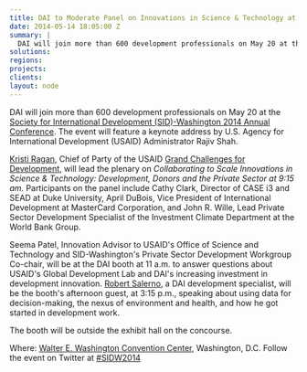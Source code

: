 ```yaml
---
title: DAI to Moderate Panel on Innovations in Science & Technology at SID Conference
date: 2014-05-14 18:05:00 Z
summary: |
  DAI will join more than 600 development professionals on May 20 at the Society for International Development (SID)-Washington 2014 Annual Conference. The event will feature a keynote address by U.S. Agency for International Development (USAID) Administrator Rajiv Shah.
solutions:
regions:
projects:
clients:
layout: node
---
```

DAI will join more than 600 development professionals on May 20 at the [Society for International Development (SID)-Washington 2014 Annual Conference][1]. The event will feature a keynote address by U.S. Agency for International Development (USAID) Administrator Rajiv Shah.

[Kristi Ragan][2], Chief of Party of the USAID [Grand Challenges for Development][3], will lead the plenary on _Collaborating to Scale Innovations in Science & Technology: Development, Donors and the Private Sector _at 9:15 am_._ Participants on the panel include Cathy Clark, Director of CASE i3 and SEAD at Duke University, April DuBois, Vice President of International Development at MasterCard Corporation, and John R. Wille, Lead Private Sector Development Specialist of the Investment Climate Department at the World Bank Group.

Seema Patel, Innovation Advisor to USAID's Office of Science and Technology and SID-Washington's Private Sector Development Workgroup Co-chair, will be at the DAI booth at 11 a.m. to answer questions about USAID's Global Development Lab and DAI's increasing investment in development innovation. [Robert Salerno][4], a DAI development specialist, will be the booth's afternoon guest, at 3:15 p.m., speaking about using data for decision-making, the nexus of environment and health, and how he got started in development work.

The booth will be outside the exhibit hall on the concourse.

Where: [Walter E. Washington Convention Center][5], Washington, D.C. Follow the event on Twitter at [#SIDW2014][6]

[1]: http://www.sidw.org/2014-annual-conference
[2]: /who-we-are/our-team/kristi-ragan
[3]: /our-work/projects/worldwide-grand-challenges-development-implementation-services
[4]: /who-we-are/our-team/robert-salerno
[5]: https://maps.google.com/maps?q=801+Mt+Vernon+Pl+NW,+Washington,+DC+20001&hl=en&ll=38.903708,-77.023022&spn=0.011839,0.022724&sll=38.903641,-77.022942&sspn=0.011839,0.022724&gl=us&hnear=801+Mt+Vernon+Pl+NW,+Washington,+District+of+Columbia+20001&t=m&z=16
[6]: https://twitter.com/search?f=realtime&q=%23SIDW14&src=hash
